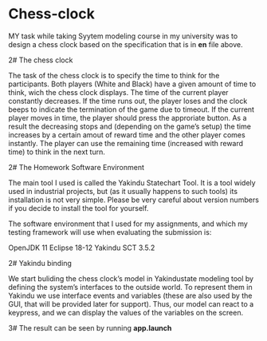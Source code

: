 # Chess-clock

MY task while taking Syytem modeling course in my university was to design a chess clock based on the specification that is in **en** file above.

2# The chess clock

The task of the chess clock is to specify the time to think for the participants.
Both players (White and Black) have a given amount of time to think, wich the
chess clock displays. The time of the current player constantly decreases. If the
time runs out, the player loses and the clock beeps to indicate the termination of
the game due to timeout. If the current player moves in time, the player should
press the approriate button. As a result the decreasing stops and (depending on
the game’s setup) the time increases by a certain amout of reward time and the
other player comes instantly. The player can use the remaining time (increased
with reward time) to think in the next turn.

2#  The Homework Software Environment

The main tool I used is called the Yakindu Statechart Tool. It is a tool widely used in industrial projects,
but (as it usually happens to such tools) its installation is not very simple. Please be very careful about version numbers
if you decide to install the tool for yourself.

The software environment that I used for my assignments, and which my testing framework will use when evaluating the submission is:

OpenJDK 11
Eclipse 18-12
Yakindu SCT 3.5.2

2#  Yakindu binding

We start buliding the chess clock’s model in Yakindustate modeling tool by
defining the system’s interfaces to the outside world. To represent them in Yakindu
we use interface events and variables (these are also used by the GUI, that
will be provided later for support). Thus, our model can react to a keypress,
and we can display the values of the variables on the screen.

3# The result can be seen by running **app.launch**


